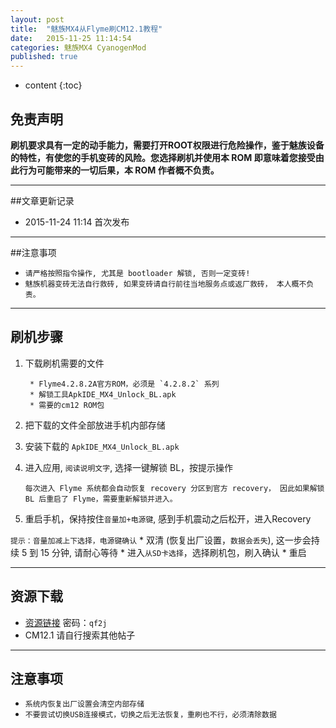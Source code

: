 ```yaml
---
layout: post
title:  "魅族MX4从Flyme刷CM12.1教程"
date:   2015-11-25 11:14:54
categories: 魅族MX4 CyanogenMod
published: true
---
```


* content
{:toc}


## 免责声明

**刷机要求具有一定的动手能力，需要打开ROOT权限进行危险操作，鉴于魅族设备的特性，有使您的手机变砖的风险。您选择刷机并使用本 ROM 即意味着您接受由此行为可能带来的一切后果，本 ROM 作者概不负责。**

---

##文章更新记录

* 2015-11-24 11:14	 首次发布

---

##注意事项
* `请严格按照指令操作, 尤其是 bootloader 解锁, 否则一定变砖!`
* `魅族机器变砖无法自行救砖, 如果变砖请自行前往当地服务点或返厂救砖， 本人概不负责。`

---

## 刷机步骤

1. 下载刷机需要的文件

		* Flyme4.2.8.2A官方ROM，必须是 `4.2.8.2` 系列
		* 解锁工具ApkIDE_MX4_Unlock_BL.apk
		* 需要的cm12 ROM包

2. 把下载的文件全部放进手机内部存储

3. 安装下载的 `ApkIDE_MX4_Unlock_BL.apk`

4. 进入应用, `阅读说明文字`, 选择一键解锁 BL，按提示操作

	`每次进入 Flyme 系统都会自动恢复 recovery 分区到官方 recovery， 因此如果解锁 BL 后重启了 Flyme，需要重新解锁并进入。`

5. 重启手机，保持按住`音量加+电源键`, 感到手机震动之后松开，进入Recovery

  `提示：音量加减上下选择，电源键确认`
	* 双清 (恢复出厂设置，`数据会丢失`), 这一步会持续 5 到 15 分钟, 请耐心等待
	* 进入`从SD卡选择`，选择刷机包，刷入确认
	* 重启

---

## 资源下载

*  [资源链接](http://pan.baidu.com/s/1o6IlFUq) 密码：`qf2j`
*  CM12.1 请自行搜索其他帖子

---

## 注意事项

* `系统内恢复出厂设置会清空内部存储`
* `不要尝试切换USB连接模式，切换之后无法恢复，重刷也不行，必须清除数据`


